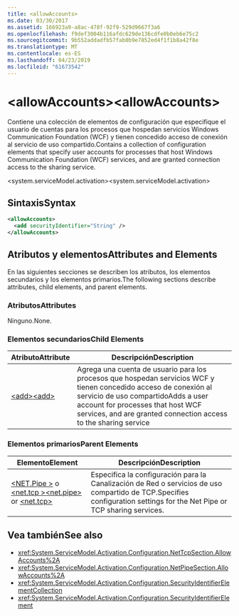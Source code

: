 ```yaml
---
title: <allowAccounts>
ms.date: 03/30/2017
ms.assetid: 166923a9-a8ac-478f-92f9-529d9667f3a6
ms.openlocfilehash: f9def3004b116afdc629de136cdfe0b0eb6e75c2
ms.sourcegitcommit: 9b552addadfb57fab0b9e7852ed4f1f1b8a42f8e
ms.translationtype: MT
ms.contentlocale: es-ES
ms.lasthandoff: 04/23/2019
ms.locfileid: "61673542"
---
```

# <a name="allowaccounts"></a><span data-ttu-id="ec0e2-101">\<allowAccounts></span><span class="sxs-lookup"><span data-stu-id="ec0e2-101">\<allowAccounts></span></span>
<span data-ttu-id="ec0e2-102">Contiene una colección de elementos de configuración que especifique el usuario de cuentas para los procesos que hospedan servicios Windows Communication Foundation (WCF) y tienen concedido acceso de conexión al servicio de uso compartido.</span><span class="sxs-lookup"><span data-stu-id="ec0e2-102">Contains a collection of configuration elements that specify user accounts for processes that host Windows Communication Foundation (WCF) services, and are granted connection access to the sharing service.</span></span>  
  
 <span data-ttu-id="ec0e2-103">\<system.serviceModel.activation></span><span class="sxs-lookup"><span data-stu-id="ec0e2-103">\<system.serviceModel.activation></span></span>  
  
## <a name="syntax"></a><span data-ttu-id="ec0e2-104">Sintaxis</span><span class="sxs-lookup"><span data-stu-id="ec0e2-104">Syntax</span></span>  
  
```xml  
<allowAccounts>
  <add securityIdentifier="String" />
</allowAccounts>
```  
  
## <a name="attributes-and-elements"></a><span data-ttu-id="ec0e2-105">Atributos y elementos</span><span class="sxs-lookup"><span data-stu-id="ec0e2-105">Attributes and Elements</span></span>  
 <span data-ttu-id="ec0e2-106">En las siguientes secciones se describen los atributos, los elementos secundarios y los elementos primarios.</span><span class="sxs-lookup"><span data-stu-id="ec0e2-106">The following sections describe attributes, child elements, and parent elements.</span></span>  
  
### <a name="attributes"></a><span data-ttu-id="ec0e2-107">Atributos</span><span class="sxs-lookup"><span data-stu-id="ec0e2-107">Attributes</span></span>  
 <span data-ttu-id="ec0e2-108">Ninguno.</span><span class="sxs-lookup"><span data-stu-id="ec0e2-108">None.</span></span>  
  
### <a name="child-elements"></a><span data-ttu-id="ec0e2-109">Elementos secundarios</span><span class="sxs-lookup"><span data-stu-id="ec0e2-109">Child Elements</span></span>  
  
|<span data-ttu-id="ec0e2-110">Atributo</span><span class="sxs-lookup"><span data-stu-id="ec0e2-110">Attribute</span></span>|<span data-ttu-id="ec0e2-111">Descripción</span><span class="sxs-lookup"><span data-stu-id="ec0e2-111">Description</span></span>|  
|---------------|-----------------|  
|[<span data-ttu-id="ec0e2-112">\<add></span><span class="sxs-lookup"><span data-stu-id="ec0e2-112">\<add></span></span>](../../../../../docs/framework/configure-apps/file-schema/wcf/add-of-allowaccounts.md)|<span data-ttu-id="ec0e2-113">Agrega una cuenta de usuario para los procesos que hospedan servicios WCF y tienen concedido acceso de conexión al servicio de uso compartido</span><span class="sxs-lookup"><span data-stu-id="ec0e2-113">Adds a user account for processes that host WCF services, and are granted connection access to the sharing service</span></span>|  
  
### <a name="parent-elements"></a><span data-ttu-id="ec0e2-114">Elementos primarios</span><span class="sxs-lookup"><span data-stu-id="ec0e2-114">Parent Elements</span></span>  
  
|<span data-ttu-id="ec0e2-115">Elemento</span><span class="sxs-lookup"><span data-stu-id="ec0e2-115">Element</span></span>|<span data-ttu-id="ec0e2-116">Descripción</span><span class="sxs-lookup"><span data-stu-id="ec0e2-116">Description</span></span>|  
|-------------|-----------------|  
|<span data-ttu-id="ec0e2-117">[\<NET.Pipe >](../../../../../docs/framework/configure-apps/file-schema/wcf/net-pipe.md) o [ \<net.tcp >](../../../../../docs/framework/configure-apps/file-schema/wcf/net-tcp.md)</span><span class="sxs-lookup"><span data-stu-id="ec0e2-117">[\<net.pipe>](../../../../../docs/framework/configure-apps/file-schema/wcf/net-pipe.md) or [\<net.tcp>](../../../../../docs/framework/configure-apps/file-schema/wcf/net-tcp.md)</span></span>|<span data-ttu-id="ec0e2-118">Especifica la configuración para la Canalización de Red o servicios de uso compartido de TCP.</span><span class="sxs-lookup"><span data-stu-id="ec0e2-118">Specifies configuration settings for the Net Pipe or TCP sharing services.</span></span>|  
  
## <a name="see-also"></a><span data-ttu-id="ec0e2-119">Vea también</span><span class="sxs-lookup"><span data-stu-id="ec0e2-119">See also</span></span>

- <xref:System.ServiceModel.Activation.Configuration.NetTcpSection.AllowAccounts%2A>
- <xref:System.ServiceModel.Activation.Configuration.NetPipeSection.AllowAccounts%2A>
- <xref:System.ServiceModel.Activation.Configuration.SecurityIdentifierElementCollection>
- <xref:System.ServiceModel.Activation.Configuration.SecurityIdentifierElement>
